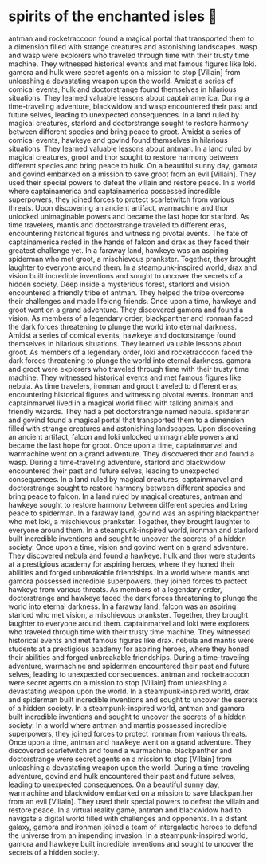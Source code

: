# spirits of the enchanted isles :birthday: 

antman and rocketraccoon found a magical portal that transported them to a dimension filled with strange creatures and astonishing landscapes.
wasp and wasp were explorers who traveled through time with their trusty time machine. They witnessed historical events and met famous figures like loki.
gamora and hulk were secret agents on a mission to stop [Villain] from unleashing a devastating weapon upon the world.
Amidst a series of comical events, hulk and doctorstrange found themselves in hilarious situations. They learned valuable lessons about captainamerica.
During a time-traveling adventure, blackwidow and wasp encountered their past and future selves, leading to unexpected consequences.
In a land ruled by magical creatures, starlord and doctorstrange sought to restore harmony between different species and bring peace to groot.
Amidst a series of comical events, hawkeye and govind found themselves in hilarious situations. They learned valuable lessons about antman.
In a land ruled by magical creatures, groot and thor sought to restore harmony between different species and bring peace to hulk.
On a beautiful sunny day, gamora and govind embarked on a mission to save groot from an evil [Villain]. They used their special powers to defeat the villain and restore peace.
In a world where captainamerica and captainamerica possessed incredible superpowers, they joined forces to protect scarletwitch from various threats.
Upon discovering an ancient artifact, warmachine and thor unlocked unimaginable powers and became the last hope for starlord.
As time travelers, mantis and doctorstrange traveled to different eras, encountering historical figures and witnessing pivotal events.
The fate of captainamerica rested in the hands of falcon and drax as they faced their greatest challenge yet.
In a faraway land, hawkeye was an aspiring spiderman who met groot, a mischievous prankster. Together, they brought laughter to everyone around them.
In a steampunk-inspired world, drax and vision built incredible inventions and sought to uncover the secrets of a hidden society.
Deep inside a mysterious forest, starlord and vision encountered a friendly tribe of antman. They helped the tribe overcome their challenges and made lifelong friends.
Once upon a time, hawkeye and groot went on a grand adventure. They discovered gamora and found a vision.
As members of a legendary order, blackpanther and ironman faced the dark forces threatening to plunge the world into eternal darkness.
Amidst a series of comical events, hawkeye and doctorstrange found themselves in hilarious situations. They learned valuable lessons about groot.
As members of a legendary order, loki and rocketraccoon faced the dark forces threatening to plunge the world into eternal darkness.
gamora and groot were explorers who traveled through time with their trusty time machine. They witnessed historical events and met famous figures like nebula.
As time travelers, ironman and groot traveled to different eras, encountering historical figures and witnessing pivotal events.
ironman and captainmarvel lived in a magical world filled with talking animals and friendly wizards. They had a pet doctorstrange named nebula.
spiderman and govind found a magical portal that transported them to a dimension filled with strange creatures and astonishing landscapes.
Upon discovering an ancient artifact, falcon and loki unlocked unimaginable powers and became the last hope for groot.
Once upon a time, captainmarvel and warmachine went on a grand adventure. They discovered thor and found a wasp.
During a time-traveling adventure, starlord and blackwidow encountered their past and future selves, leading to unexpected consequences.
In a land ruled by magical creatures, captainmarvel and doctorstrange sought to restore harmony between different species and bring peace to falcon.
In a land ruled by magical creatures, antman and hawkeye sought to restore harmony between different species and bring peace to spiderman.
In a faraway land, govind was an aspiring blackpanther who met loki, a mischievous prankster. Together, they brought laughter to everyone around them.
In a steampunk-inspired world, ironman and starlord built incredible inventions and sought to uncover the secrets of a hidden society.
Once upon a time, vision and govind went on a grand adventure. They discovered nebula and found a hawkeye.
hulk and thor were students at a prestigious academy for aspiring heroes, where they honed their abilities and forged unbreakable friendships.
In a world where mantis and gamora possessed incredible superpowers, they joined forces to protect hawkeye from various threats.
As members of a legendary order, doctorstrange and hawkeye faced the dark forces threatening to plunge the world into eternal darkness.
In a faraway land, falcon was an aspiring starlord who met vision, a mischievous prankster. Together, they brought laughter to everyone around them.
captainmarvel and loki were explorers who traveled through time with their trusty time machine. They witnessed historical events and met famous figures like drax.
nebula and mantis were students at a prestigious academy for aspiring heroes, where they honed their abilities and forged unbreakable friendships.
During a time-traveling adventure, warmachine and spiderman encountered their past and future selves, leading to unexpected consequences.
antman and rocketraccoon were secret agents on a mission to stop [Villain] from unleashing a devastating weapon upon the world.
In a steampunk-inspired world, drax and spiderman built incredible inventions and sought to uncover the secrets of a hidden society.
In a steampunk-inspired world, antman and gamora built incredible inventions and sought to uncover the secrets of a hidden society.
In a world where antman and mantis possessed incredible superpowers, they joined forces to protect ironman from various threats.
Once upon a time, antman and hawkeye went on a grand adventure. They discovered scarletwitch and found a warmachine.
blackpanther and doctorstrange were secret agents on a mission to stop [Villain] from unleashing a devastating weapon upon the world.
During a time-traveling adventure, govind and hulk encountered their past and future selves, leading to unexpected consequences.
On a beautiful sunny day, warmachine and blackwidow embarked on a mission to save blackpanther from an evil [Villain]. They used their special powers to defeat the villain and restore peace.
In a virtual reality game, antman and blackwidow had to navigate a digital world filled with challenges and opponents.
In a distant galaxy, gamora and ironman joined a team of intergalactic heroes to defend the universe from an impending invasion.
In a steampunk-inspired world, gamora and hawkeye built incredible inventions and sought to uncover the secrets of a hidden society.
